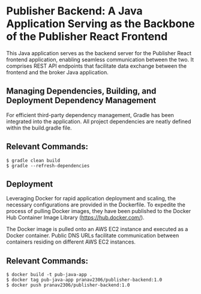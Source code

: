 # Publisher Backend: A Java Application Serving as the Backbone of the Publisher React Frontend

This Java application serves as the backend server for the Publisher React frontend application, enabling seamless communication between the two. It comprises REST API endpoints that facilitate data exchange between the frontend and the broker Java application.

## Managing Dependencies, Building, and Deployment Dependency Management
For efficient third-party dependency management, Gradle has been integrated into the application. All project dependencies are neatly defined within the build.gradle file.

## Relevant Commands:
```
$ gradle clean build
$ gradle --refresh-dependencies
```
## Deployment
Leveraging Docker for rapid application deployment and scaling, the necessary configurations are provided in the Dockerfile. To expedite the process of pulling Docker images, they have been published to the Docker Hub Container Image Library (https://hub.docker.com/).

The Docker image is pulled onto an AWS EC2 instance and executed as a Docker container. Public DNS URLs facilitate communication between containers residing on different AWS EC2 instances.

## Relevant Commands:
```
$ docker build -t pub-java-app .
$ docker tag pub-java-app pranav2306/publisher-backend:1.0
$ docker push pranav2306/publisher-backend:1.0
```